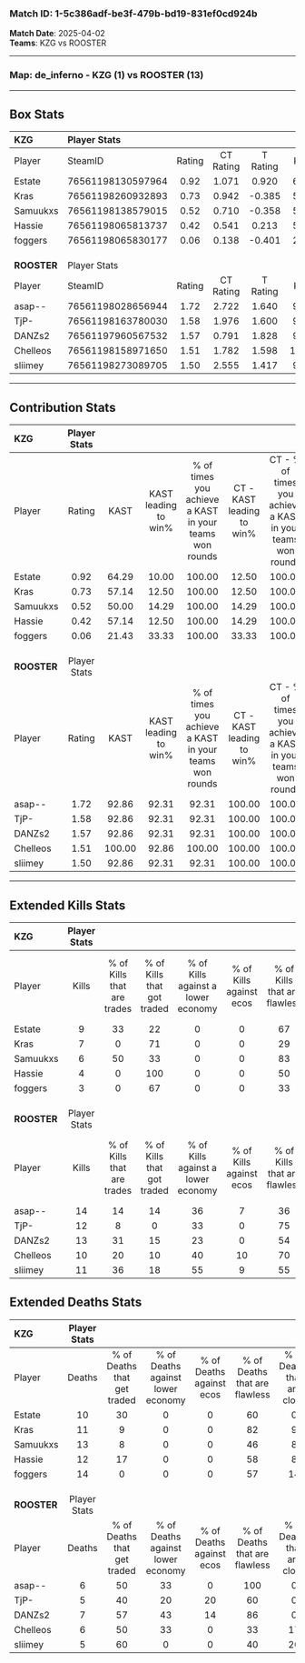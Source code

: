 ### Match ID: 1-5c386adf-be3f-479b-bd19-831ef0cd924b  
**Match Date**: 2025-04-02  
**Teams**: KZG vs ROOSTER  

---  

### **Map**: de_inferno - KZG (1) vs ROOSTER (13)  
---  

## Box Stats  

| **KZG**     | Player Stats      |        |           |          |        |      |       |         |        |      |     |
| :- | :- | :-: | :-: | :-: | :-: | :-: | :-: | :-: | :-: | :-: | :-: |
| Player      | SteamID           | Rating | CT Rating | T Rating |  KAST  | ADR  | Kills | Assists | Deaths | K/D  | HS% |
| Estate      | 76561198130597964 |  0.92  |   1.071   |  0.920   | 64.29  | 62.9 |   9   |    2    |   10   | 0.90 | 55  |
| Kras        | 76561198260932893 |  0.73  |   0.942   |  -0.385  | 57.14  | 70.0 |   7   |    2    |   11   | 0.64 | 42  |
| Samuukxs    | 76561198138579015 |  0.52  |   0.710   |  -0.358  | 50.00  | 63.4 |   6   |    2    |   13   | 0.46 | 83  |
| Hassie      | 76561198065813737 |  0.42  |   0.541   |  0.213   | 57.14  | 39.9 |   4   |    3    |   12   | 0.33 | 50  |
| foggers     | 76561198065830177 |  0.06  |   0.138   |  -0.401  | 21.43  | 57.5 |   3   |    1    |   14   | 0.21 | 66  |
|             |                   |        |           |          |        |      |       |         |        |      |     |
|             |                   |        |           |          |        |      |       |         |        |      |     |
|             |                   |        |           |          |        |      |       |         |        |      |     |
| **ROOSTER** | Player Stats      |        |           |          |        |      |       |         |        |      |     |
| Player      | SteamID           | Rating | CT Rating | T Rating |  KAST  | ADR  | Kills | Assists | Deaths | K/D  | HS% |
| asap--      | 76561198028656944 |  1.72  |   2.722   |  1.640   | 92.86  | 95.4 |  14   |    5    |   6    | 2.33 | 50  |
| TjP-        | 76561198163780030 |  1.58  |   1.976   |  1.600   | 92.86  | 85.4 |  12   |    2    |   5    | 2.40 | 58  |
| DANZs2      | 76561197960567532 |  1.57  |   0.791   |  1.828   | 92.86  | 86.2 |  13   |    2    |   7    | 1.86 | 53  |
| Chelleos    | 76561198158971650 |  1.51  |   1.782   |  1.598   | 100.00 | 80.9 |  10   |   10    |   6    | 1.67 | 50  |
| sliimey     | 76561198273089705 |  1.50  |   2.555   |  1.417   | 92.86  | 79.4 |  11   |    3    |   5    | 2.20 | 54  |
---  

## Contribution Stats  

| **KZG**     | Player Stats |        |                      |                                                        |                           |                                                             |                          |                                                            |
| :- | :-: | :-: | :-: | :-: | :-: | :-: | :-: | :-: |
| Player      |    Rating    |  KAST  | KAST leading to win% | % of times you achieve a KAST in your teams won rounds | CT - KAST leading to win% | CT - % of times you achieve a KAST in your teams won rounds | T - KAST leading to win% | T - % of times you achieve a KAST in your teams won rounds |
| Estate      |     0.92     | 64.29  |        10.00         |                         100.00                         |           12.50           |                           100.00                            |           0.00           |                            0.00                            |
| Kras        |     0.73     | 57.14  |        12.50         |                         100.00                         |           12.50           |                           100.00                            |           0.00           |                            0.00                            |
| Samuukxs    |     0.52     | 50.00  |        14.29         |                         100.00                         |           14.29           |                           100.00                            |           0.00           |                            0.00                            |
| Hassie      |     0.42     | 57.14  |        12.50         |                         100.00                         |           14.29           |                           100.00                            |           0.00           |                            0.00                            |
| foggers     |     0.06     | 21.43  |        33.33         |                         100.00                         |           33.33           |                           100.00                            |           0.00           |                            0.00                            |
|             |              |        |                      |                                                        |                           |                                                             |                          |                                                            |
|             |              |        |                      |                                                        |                           |                                                             |                          |                                                            |
|             |              |        |                      |                                                        |                           |                                                             |                          |                                                            |
| **ROOSTER** | Player Stats |        |                      |                                                        |                           |                                                             |                          |                                                            |
| Player      |    Rating    |  KAST  | KAST leading to win% | % of times you achieve a KAST in your teams won rounds | CT - KAST leading to win% | CT - % of times you achieve a KAST in your teams won rounds | T - KAST leading to win% | T - % of times you achieve a KAST in your teams won rounds |
| asap--      |     1.72     | 92.86  |        92.31         |                         92.31                          |          100.00           |                           100.00                            |          90.91           |                           90.91                            |
| TjP-        |     1.58     | 92.86  |        92.31         |                         92.31                          |          100.00           |                           100.00                            |          90.91           |                           90.91                            |
| DANZs2      |     1.57     | 92.86  |        92.31         |                         92.31                          |          100.00           |                           100.00                            |          90.91           |                           90.91                            |
| Chelleos    |     1.51     | 100.00 |        92.86         |                         100.00                         |          100.00           |                           100.00                            |          91.67           |                           100.00                           |
| sliimey     |     1.50     | 92.86  |        92.31         |                         92.31                          |          100.00           |                           100.00                            |          90.91           |                           90.91                            |
---  

## Extended Kills Stats  

| **KZG**     | Player Stats |                            |                            |                                    |                         |                              |                                 |                                       |                    |           |
| :- | :-: | :-: | :-: | :-: | :-: | :-: | :-: | :-: | :-: | :-: |
| Player      |    Kills     | % of Kills that are trades | % of Kills that got traded | % of Kills against a lower economy | % of Kills against ecos | % of Kills that are flawless | % of Kills that are close duels | % of Kills that are assisted by flash | Pistol Round Kills | AWP Kills |
| Estate      |      9       |             33             |             22             |                 0                  |            0            |              67              |                0                |                   0                   |         0          |     2     |
| Kras        |      7       |             0              |             71             |                 0                  |            0            |              29              |               29                |                   0                   |         0          |     2     |
| Samuukxs    |      6       |             50             |             33             |                 0                  |            0            |              83              |                0                |                   0                   |         0          |     0     |
| Hassie      |      4       |             0              |            100             |                 0                  |            0            |              50              |                0                |                   0                   |         0          |     1     |
| foggers     |      3       |             0              |             67             |                 0                  |            0            |              33              |                0                |                  33                   |         0          |     0     |
|             |              |                            |                            |                                    |                         |                              |                                 |                                       |                    |           |
|             |              |                            |                            |                                    |                         |                              |                                 |                                       |                    |           |
|             |              |                            |                            |                                    |                         |                              |                                 |                                       |                    |           |
| **ROOSTER** | Player Stats |                            |                            |                                    |                         |                              |                                 |                                       |                    |           |
| Player      |    Kills     | % of Kills that are trades | % of Kills that got traded | % of Kills against a lower economy | % of Kills against ecos | % of Kills that are flawless | % of Kills that are close duels | % of Kills that are assisted by flash | Pistol Round Kills | AWP Kills |
| asap--      |      14      |             14             |             14             |                 36                 |            7            |              36              |               21                |                  21                   |         0          |     1     |
| TjP-        |      12      |             8              |             0              |                 33                 |            0            |              75              |                8                |                   0                   |         0          |     2     |
| DANZs2      |      13      |             31             |             15             |                 23                 |            0            |              54              |                0                |                   8                   |         0          |     5     |
| Chelleos    |      10      |             20             |             10             |                 40                 |           10            |              70              |                0                |                  10                   |         2          |     1     |
| sliimey     |      11      |             36             |             18             |                 55                 |            9            |              55              |                9                |                  18                   |         0          |     1     |
## Extended Deaths Stats  

| **KZG**     | Player Stats |                             |                                   |                          |                               |                            |                           |               |
| :- | :-: | :-: | :-: | :-: | :-: | :-: | :-: | :-: |
| Player      |    Deaths    | % of Deaths that get traded | % of Deaths against lower economy | % of Deaths against ecos | % of Deaths that are flawless | % of Deaths that are close | % of Deaths while blinded | Deaths to AWP |
| Estate      |      10      |             30              |                 0                 |            0             |              60               |             0              |            10             |       1       |
| Kras        |      11      |              9              |                 0                 |            0             |              82               |             9              |             9             |       0       |
| Samuukxs    |      13      |              8              |                 0                 |            0             |              46               |             8              |             8             |       0       |
| Hassie      |      12      |             17              |                 0                 |            0             |              58               |             8              |             8             |       1       |
| foggers     |      14      |              0              |                 0                 |            0             |              57               |             14             |            21             |       0       |
|             |              |                             |                                   |                          |                               |                            |                           |               |
|             |              |                             |                                   |                          |                               |                            |                           |               |
|             |              |                             |                                   |                          |                               |                            |                           |               |
| **ROOSTER** | Player Stats |                             |                                   |                          |                               |                            |                           |               |
| Player      |    Deaths    | % of Deaths that get traded | % of Deaths against lower economy | % of Deaths against ecos | % of Deaths that are flawless | % of Deaths that are close | % of Deaths while blinded | Deaths to AWP |
| asap--      |      6       |             50              |                33                 |            0             |              100              |             0              |             0             |       0       |
| TjP-        |      5       |             40              |                20                 |            20            |              60               |             0              |            20             |       0       |
| DANZs2      |      7       |             57              |                43                 |            14            |              86               |             0              |             0             |       0       |
| Chelleos    |      6       |             50              |                33                 |            0             |              33               |             17             |             0             |       0       |
| sliimey     |      5       |             60              |                 0                 |            0             |              40               |             20             |             0             |       0       |
